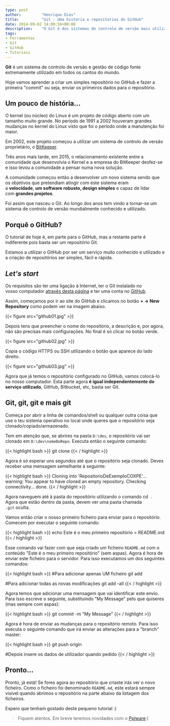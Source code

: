 ```yaml
---
type: post
author:         "Henrique Dias"
title:          "Git - Uma história e repositórios do GitHub"
date: 2014-09-02 14:09:59+00:00
description:    "O Git é dos sistemas de controlo de versão mais utilizados por todo o mundo. Hoje é hora de falar um pouco da história do Git e do GitHub."
tags:
- Ferramentas
- Git
- GitHub
- Tutoriais
---
```


**Git** é um sistema de controlo de versão e gestão de código fonte extremamente utilizado em todos os cantos do mundo.

Hoje vamos aprender a criar um simples repositório no GitHub e fazer a primeira "commit" ou seja, enviar os primeiros dados para o repositório.

## Um pouco de história...

O kernel (ou núcleo) do Linux é um projeto de código aberto com um tamanho muito grande. No período de 1991 a 2002 houveram grandes mudanças no kernel do Linux visto que foi o período onde a manutenção foi maior.

Em 2002, este projeto começou a utilizar um sistema de controlo de versão proprietário, o [BitKeeper](http://www.bitkeeper.com/).

Três anos mais tarde, em 2015, o relacionamento existente entre a comunidade que desenvolvia o Kernel e a empresa do BitKeeper desfez-se e isso levou a comunidade a pensar numa nova solução.

A comunidade começou então a desenvolver um novo sistema sendo que os objetivos que pretendiam atingir com este sistema eram a **velocidade**, **um software robusto, design simples** e capaz de lidar com **grandes projetos**.

Foi assim que nasceu o Git. Ao longo dos anos tem vindo a tornar-se um sistema de controlo de versão mundialmente conhecido e utilizado.


## Porquê o GitHub?

O tutorial de hoje é, em parte para o GitHub, mas a restante parte é indiferente pois basta ser um repositório Git.

Estamos a utilizar o GitHub por ser um serviço muito conhecido e utilizado e a criação de repositórios ser simples, fácil e rápida.

## _Let's start_

Os requisitos são ter uma ligação à Internet, ter o Git instalado no vosso computador [através desta página](http://git-scm.com/) e ter uma conta no [GitHub](https://github.com).

Assim, começamos por ir ao site do GitHub e clicamos no botão **+ → New Repository** como podem ver na imagem abaixo.

{{< figure src="github01.jpg" >}}

Depois tens que preencher o nome do repositório, a descrição e, por agora, não são precisas mais configurações. No final é só clicar no botão verde.

{{< figure src="github02.jpg" >}}

Copia o código HTTPS ou SSH utilizando o botão que aparece do lado direito.

{{< figure src="github03.jpg" >}}

Agora que já temos o repositório configurado no GitHub, vamos colocá-lo no nosso computador. Esta parte agora **é igual independentemente do serviço utilizado**, GitHub, Bitbucket, etc, basta ser Git.

## Git, git, git e mais git

Começa por abrir a linha de comandos/shell ou qualquer outra coisa que use o teu sistema operativo no local onde queres que o repositório seja clonado/copiado/armazenado.

Tem em atenção que, se abrires na pasta ```D:\dev```, o repositório vai ser clonado em ```D:\dev\nomeDoRepo```. Executa então o seguinte comando:

{{< highlight bash >}}
git clone <URL-QUE-COPIASTE>
{{< / highlight >}}

Agora é só esperar uns segundos até que o repositório seja clonado. Deves receber uma mensagem semelhante à seguinte:

{{< highlight bash >}}
Cloning into 'RepositorioDeExemploCOXPE'...
warning: You appear to have cloned an empty repository.
Checking connectivity... done.
{{< / highlight >}}

Agora naveguem até à pasta do repositório utilizando o comando cd <NOME-DO-REPO> . Agora que estão dentro da pasta, devem ver uma pasta chamada ```.git``` oculta.

Vamos então criar o nosso primeiro ficheiro para enviar para o repositório. Comecem por executar o seguinte comando:

{{< highlight bash >}}
echo Este é o meu primeiro repositório > README.md
{{< / highlight >}}

Esse comando vai fazer com que seja criado um ficheiro ```README.md``` com o conteúdo "Este é o meu primeiro repositório" (sem aspas). Agora é hora de enviar este ficheiro para o servidor. Para isso executamos um dos seguintes comandos:

{{< highlight bash >}}
#Para adicionar apenas UM ficheiro
git add <nome-do-ficheiro>

#Para adicionar todas as novas modificações
git add -all
{{< / highlight >}}

Agora temos que adicionar uma mensagem que vai identificar este envio. Para isso escreve o seguinte, substituindo "My Message" pelo que quiseres (mas sempre com aspas):

{{< highlight bash >}}
git commit -m "My Message"
{{< / highlight >}}

Agora é hora de enviar as mudanças para o repositório remoto. Para isso executa o seguinte comando que irá enviar as alterações para a "branch" master:

{{< highlight bash >}}
git push origin

#Depois insere os dados de utilizador quando pedido
{{< / highlight >}}

## Pronto...

Pronto, já está! Se fores agora ao repositório que criaste irás ver o novo ficheiro. Como o ficheiro foi denominado ```README.md```, este estará sempre visível quando abrimos o repositório na parte abaixo da listagem dos ficheiros.

Espero que tenham gostado deste pequeno tutorial :)


> Fiquem atentos. Em breve teremos novidades com o [Pplware](http://pplware.com):)
